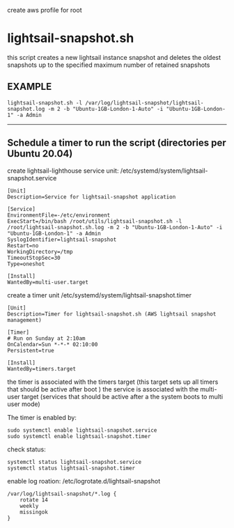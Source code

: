 create aws  profile for root

# lightsail-snapshot.sh
this script creates a new lightsail instance snapshot and deletes the oldest snapshots up to the specified maximum number of retained snapshots

## EXAMPLE
`lightsail-snapshot.sh -l /var/log/lightsail-snapshot/lightsail-snapshot.log -m 2 -b "Ubuntu-1GB-London-1-Auto" -i "Ubuntu-1GB-London-1" -a Admin`

---
## Schedule a timer to run the script (directories per Ubuntu 20.04)
create lightsail-lighthouse service unit:  /etc/systemd/system/lightsail-snapshot.service

```
[Unit]
Description=Service for lightsail-snapshot application

[Service]
EnvironmentFile=-/etc/environment
ExecStart=/bin/bash /root/utils/lightsail-snapshot.sh -l /root/lightsail-snapshot.sh.log -m 2 -b "Ubuntu-1GB-London-1-Auto" -i "Ubuntu-1GB-London-1" -a Admin
SyslogIdentifier=lightsail-snapshot
Restart=no
WorkingDirectory=/tmp
TimeoutStopSec=30
Type=oneshot

[Install]
WantedBy=multi-user.target
```

create a timer unit /etc/systemd/system/lightsail-snapshot.timer
```
[Unit]
Description=Timer for lightsail-snapshot.sh (AWS lightsail snapshot management)

[Timer]
# Run on Sunday at 2:10am
OnCalendar=Sun *-*-* 02:10:00
Persistent=true

[Install]
WantedBy=timers.target
```

the timer is associated with the timers target (this target sets up all timers that should be active after boot )
the service is associated with the multi-user target (services that should be active after a the system boots to multi user mode)

The timer is enabled by:

```
sudo systemctl enable lightsail-snapshot.service
sudo systemctl enable lightsail-snapshot.timer
```

check status:
```
systemctl status lightsail-snapshot.service
systemctl status lightsail-snapshot.timer
```

enable log roation: /etc/logrotate.d/lightsail-snapshot

```
/var/log/lightsail-snapshot/*.log {
    rotate 14
    weekly
    missingok
}
```
